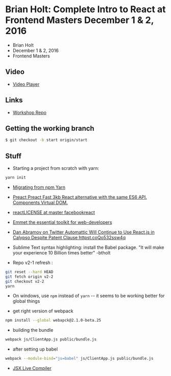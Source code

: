 # Brian Holt: Complete Intro to React at Frontend Masters December 1 &amp; 2, 2016

* Brian Holt
* December 1 & 2, 2016
* Frontend Masters


## Video

* [Video Player](https://frontendmasters.com/live-event/intro-react-2-live/)

## Links

* [Workshop Repo](https://github.com/btholt/complete-intro-to-react)

## Getting the working branch

```bash
$ git checkout -b start origin/start
```

## Stuff

* Starting a project from scratch with yarn:

```bash
yarn init
```

* [Migrating from npm  Yarn](https://yarnpkg.com/en/docs/migrating-from-npm)

* [Preact  Preact Fast 3kb React alternative with the same ES6 API. Components  Virtual DOM.](https://preactjs.com/)

* [reactLICENSE at master  facebookreact](https://github.com/facebook/react/blob/master/LICENSE)

* [Emmet  the essential toolkit for web-developers](http://emmet.io/)

* [Dan Abramov on Twitter Automattic Will Continue to Use React.js in Calypso Despite Patent Clause httpst.coQo532ssw4q](https://twitter.com/dan_abramov/status/765557640990691329)

* Sublime Text syntax highlighting: install the Babel package. "It
  will make your experience 10 Billion times better" -btholt

* Repo v2-1 refresh :

```bash
git reset --hard HEAD
git fetch origin v2-2
git checkout v2-2
yarn
```

* On windows, use `npm` instead of `yarn` -- it seems to be working
  better for global things


* get right version of webpack

```bash
npm install --global webapck@2.1.0-beta.25
```

* building the bundle

```bash
webpack js/ClientApp.js public/bundle.js
```

* after setting up babel

```bash
webpack --module-bind="js=babel" js/ClientApp.js public/bundle.js
```

* [JSX Live Compiler](https://jsx-live.now.sh/)
